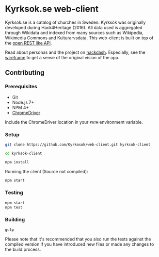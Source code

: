 # Kyrksok.se web-client

Kyrksok.se is a catalog of churches in Sweden. Kyrksök was originally developed during Hack4Heritage (2016). All data used is aggregated through Wikidata and indexed from many sources such as Wikipedia, Wikimedia Commons and Kulturarvsdata. This web-client is built on top of the [open REST like API](https://github.com/Kyrkosok/api).

Read about personas and the project on [hackdash](https://hackdash.org/projects/57f9fe6bd9284f016c047589).
Especially, see the [wireframe](http://bit.ly/trådmodell) to get a sense of the original vision of the app.

## Contributing

### Prerequisites

 - Git
 - Node.js 7+
 - NPM 4+
 - [ChromeDriver](https://sites.google.com/a/chromium.org/chromedriver/)

Include the ChromeDriver location in your `PATH` environment variable.

### Setup

```bash
git clone https://github.com/Kyrkosok/web-client.git kyrksok-client

cd kyrksok-client

npm install
```

Running the client (Source not compiled):

```bash
npm start
```

### Testing

```bash
npm start
npm test
```

### Building

```bash
gulp
```

Please note that it's recommended that you also run the tests against the compiled version if you have introduced new files or made any changes to the build process.
